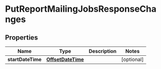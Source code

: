 # PutReportMailingJobsResponseChanges

## Properties
Name | Type | Description | Notes
------------ | ------------- | ------------- | -------------
**startDateTime** | [**OffsetDateTime**](OffsetDateTime.md) |  |  [optional]
